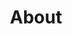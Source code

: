 ---
# /content/about.md
title: "About"          
description: "About"  
authorbox: false
menu: main
weight: -90
---